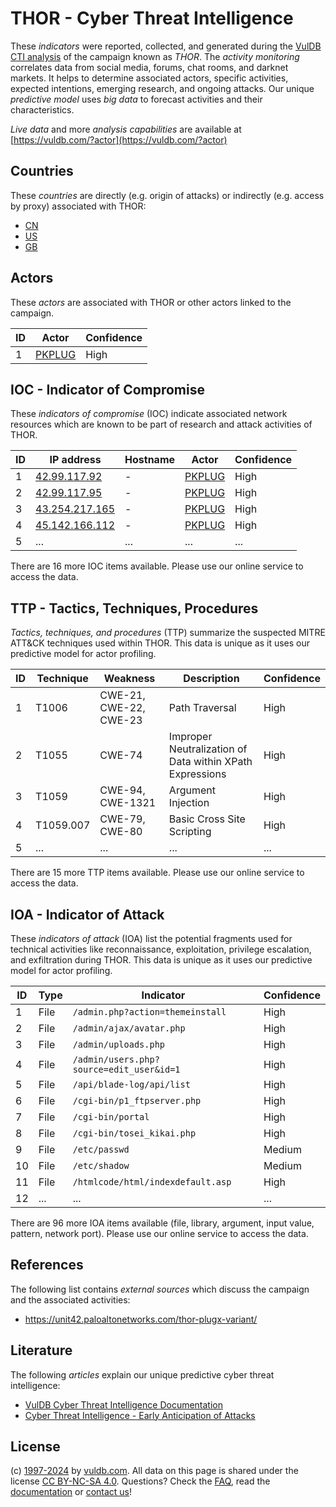 # THOR - Cyber Threat Intelligence

These _indicators_ were reported, collected, and generated during the [VulDB CTI analysis](https://vuldb.com/?kb.cti) of the campaign known as _THOR_. The _activity monitoring_ correlates data from social media, forums, chat rooms, and darknet markets. It helps to determine associated actors, specific activities, expected intentions, emerging research, and ongoing attacks. Our unique _predictive model_ uses _big data_ to forecast activities and their characteristics.

_Live data_ and more _analysis capabilities_ are available at [https://vuldb.com/?actor](https://vuldb.com/?actor)

## Countries

These _countries_ are directly (e.g. origin of attacks) or indirectly (e.g. access by proxy) associated with THOR:

* [CN](https://vuldb.com/?country.cn)
* [US](https://vuldb.com/?country.us)
* [GB](https://vuldb.com/?country.gb)

## Actors

These _actors_ are associated with THOR or other actors linked to the campaign.

ID | Actor | Confidence
-- | ----- | ----------
1 | [PKPLUG](https://vuldb.com/?actor.pkplug) | High

## IOC - Indicator of Compromise

These _indicators of compromise_ (IOC) indicate associated network resources which are known to be part of research and attack activities of THOR.

ID | IP address | Hostname | Actor | Confidence
-- | ---------- | -------- | ----- | ----------
1 | [42.99.117.92](https://vuldb.com/?ip.42.99.117.92) | - | [PKPLUG](https://vuldb.com/?actor.pkplug) | High
2 | [42.99.117.95](https://vuldb.com/?ip.42.99.117.95) | - | [PKPLUG](https://vuldb.com/?actor.pkplug) | High
3 | [43.254.217.165](https://vuldb.com/?ip.43.254.217.165) | - | [PKPLUG](https://vuldb.com/?actor.pkplug) | High
4 | [45.142.166.112](https://vuldb.com/?ip.45.142.166.112) | - | [PKPLUG](https://vuldb.com/?actor.pkplug) | High
5 | ... | ... | ... | ...

There are 16 more IOC items available. Please use our online service to access the data.

## TTP - Tactics, Techniques, Procedures

_Tactics, techniques, and procedures_ (TTP) summarize the suspected MITRE ATT&CK techniques used within THOR. This data is unique as it uses our predictive model for actor profiling.

ID | Technique | Weakness | Description | Confidence
-- | --------- | -------- | ----------- | ----------
1 | T1006 | CWE-21, CWE-22, CWE-23 | Path Traversal | High
2 | T1055 | CWE-74 | Improper Neutralization of Data within XPath Expressions | High
3 | T1059 | CWE-94, CWE-1321 | Argument Injection | High
4 | T1059.007 | CWE-79, CWE-80 | Basic Cross Site Scripting | High
5 | ... | ... | ... | ...

There are 15 more TTP items available. Please use our online service to access the data.

## IOA - Indicator of Attack

These _indicators of attack_ (IOA) list the potential fragments used for technical activities like reconnaissance, exploitation, privilege escalation, and exfiltration during THOR. This data is unique as it uses our predictive model for actor profiling.

ID | Type | Indicator | Confidence
-- | ---- | --------- | ----------
1 | File | `/admin.php?action=themeinstall` | High
2 | File | `/admin/ajax/avatar.php` | High
3 | File | `/admin/uploads.php` | High
4 | File | `/admin/users.php?source=edit_user&id=1` | High
5 | File | `/api/blade-log/api/list` | High
6 | File | `/cgi-bin/p1_ftpserver.php` | High
7 | File | `/cgi-bin/portal` | High
8 | File | `/cgi-bin/tosei_kikai.php` | High
9 | File | `/etc/passwd` | Medium
10 | File | `/etc/shadow` | Medium
11 | File | `/htmlcode/html/indexdefault.asp` | High
12 | ... | ... | ...

There are 96 more IOA items available (file, library, argument, input value, pattern, network port). Please use our online service to access the data.

## References

The following list contains _external sources_ which discuss the campaign and the associated activities:

* https://unit42.paloaltonetworks.com/thor-plugx-variant/

## Literature

The following _articles_ explain our unique predictive cyber threat intelligence:

* [VulDB Cyber Threat Intelligence Documentation](https://vuldb.com/?kb.cti)
* [Cyber Threat Intelligence - Early Anticipation of Attacks](https://www.scip.ch/en/?labs.20201022)

## License

(c) [1997-2024](https://vuldb.com/?kb.changelog) by [vuldb.com](https://vuldb.com/?kb.about). All data on this page is shared under the license [CC BY-NC-SA 4.0](https://creativecommons.org/licenses/by-nc-sa/4.0/). Questions? Check the [FAQ](https://vuldb.com/?kb.faq), read the [documentation](https://vuldb.com/?kb) or [contact us](https://vuldb.com/?contact)!

